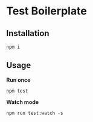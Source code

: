 # Test Boilerplate

## Installation
```
npm i
```

## Usage

**Run once**
```
npm test
```

**Watch mode**
```
npm run test:watch -s
```